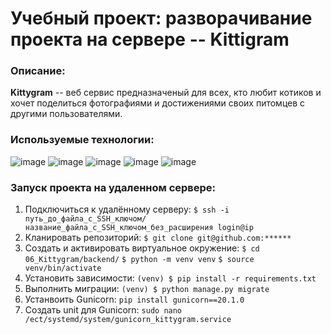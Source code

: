 # Учебный проект: разворачивание проекта на сервере -- Kittigram
### Описание:
**Kittygram** -- веб сервис предназначеный для всех, кто любит котиков и  хочет поделиться фотографиями и достижениями своих питомцев с другими пользователями.

### Используемые технологии:
![image](https://img.shields.io/badge/Python-FFD43B?style=for-the-badge&logo=python&logoColor=blue)
![image](https://img.shields.io/badge/Django-092E20?style=for-the-badge&logo=django&logoColor=green)
![image](https://img.shields.io/badge/django%20rest-ff1709?style=for-the-badge&logo=django&logoColor=white)
![image](https://img.shields.io/badge/JWT-000000?style=for-the-badge&logo=JSON%20web%20tokens&logoColor=white)
![image]()
### Запуск проекта на удаленном сервере:
1. Подключиться к удалённому серверу:
```$ ssh -i путь_до_файла_с_SSH_ключом/название_файла_с_SSH_ключом_без_расширения login@ip```
3. Кланировать репозиторий:
```$ git clone git@github.com:******```
4. Создать и активировать виртуальное окружение:
```$ cd 06_Kittygram/backend/```
```$ python -m venv venv```
```$ source venv/bin/activate ```
5. Установить зависимости:
```(venv) $ pip install -r requirements.txt```
6. Выполнить миграции:
 ```(venv) $ python manage.py migrate```
7. Устанвоить Gunicorn:
 ```pip install gunicorn==20.1.0```
8. Создать unit для Gunicorn:
```sudo nano /ect/systemd/system/gunicorn_kittygram.service```
